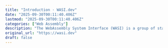 ```yaml
---
title: "Introduction · WASI.dev"
date: "2025-09-30T00:11:40.406Z"
lastmod: "2025-09-30T00:11:40.406Z"
categories: ["Web Assembly"]
description: "The WebAssembly System Interface (WASI) is a group of standards-track API specifications for software compiled to the W3C WebAssembly (Wasm) standard. WASI is designed to provide a secure standard interface for applications that can be compiled to Wasm from any language, and that may run anywhere—from browsers to clouds to embedded devices."
original_url: "https://wasi.dev"
draft: false
---
```

